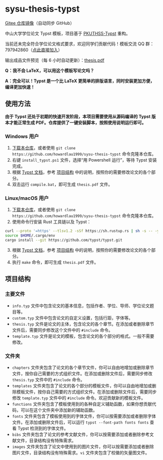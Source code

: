 # sysu-thesis-typst

[Gitee 仓库镜像](https://gitee.com/howardlau/sysu-thesis-typst)（自动同步 GitHub）

中山大学学位论文 Typst 模板，项目基于 [PKUTHSS-Typst](https://github.com/lucifer1004/pkuthss-typst) 重构。

当前还未完全符合学位论文格式要求，欢迎同学们贡献代码！模板交流 QQ 群：797942860（[点此直接加入](https://jq.qq.com/?_wv=1027&k=m58va1kd)）

输出成品文件预览（每 6 小时自动更新）：[thesis.pdf](https://liuhaohua.com/sysu-thesis-typst/thesis.pdf)

**Q：我不会 LaTeX，可以用这个模板写论文吗？**

**A：完全可以！Typst 是一个比 LaTeX 更简单的排版语言，同时安装更加方便，编译更加快速！**

## 使用方法

**由于 Typst 还处于初期的快速开发阶段，本项目需要使用从源码编译的 Typst 版本才能正常生成 PDF。仓库提供了一键安装脚本，按照使用说明运行即可。**

### Windows 用户

1. [下载本仓库](https://gitee.com/howardlau/sysu-thesis-typst/repository/archive/master.zip)，或者使用 `git clone https://github.com/howardlau1999/sysu-thesis-typst` 命令克隆本仓库。
2. 右键 `install_typst.ps1` 文件，选择“用 Powershell 运行”，等待 Typst 安装完成。
3. 根据 [Typst 文档](https://typst.app/docs/)，参考 [项目结构](#项目结构) 中的说明，按照你的需要修改论文的各个部分。
4. 双击运行 `compile.bat`，即可生成 `thesis.pdf` 文件。

### Linux/macOS 用户

1. [下载本仓库](https://gitee.com/howardlau/sysu-thesis-typst/repository/archive/master.zip)，或者使用 `git clone https://github.com/howardlau1999/sysu-thesis-typst` 命令克隆本仓库。
2. 使用命令行安装 Rust 工具链以及 Typst：

```bash
curl --proto '=https' --tlsv1.2 -sSf https://sh.rustup.rs | sh -s -- -y
source $HOME/.cargo/env
cargo install --git https://github.com/typst/typst.git
```

3. 根据 [Typst 文档](https://typst.app/docs/)，参考 [项目结构](#项目结构) 中的说明，按照你的需要修改论文的各个部分。
4. 执行 `make` 命令，即可生成 `thesis.pdf` 文件。

## 项目结构

### 主要文件

- `info.typ` 文件中包含论文的基本信息，包括作者、学位、导师、学位论文题目等。
- `custom.typ` 文件中包含论文的自定义设置，包括行距，字体等。
- `thesis.typ` 文件是论文的主体，包含论文的各个章节。在添加或者删除章节文件后，需要同步修改这个文件中的 `#include` 命令。
- `template.typ` 文件是论文的模板，包含论文的各个部分的格式。一般不需要修改。

### 文件夹

- `chapters` 文件夹包含了论文的各个章节文件，你可以自由地增加或删除章节文件，按你自己需要的方式组织文件。在添加或删除文件后，需要同步修改 `thesis.typ` 文件中的 `#include` 命令。
- `templates` 文件夹包含了论文的各个部分的模板文件，你可以自由地增加或删除模板文件，按你自己需要的方式组织文件。在添加或删除文件后，需要同步修改 `template.typ` 文件中的 `#include` 命令。欢迎贡献新的模板文件。
- `functions` 文件夹包含了模板使用到的各种自定义辅助函数，如果你想贡献代码，可以在这个文件夹中添加新的辅助函数。
- `fonts` 文件夹包含了模板使用到的字体文件，你可以按需要添加或者删除字体文件。在添加或删除文件后，可以运行 `typst --font-path fonts fonts` 查看 Typst 检测到的字体文件。
- `bibs` 文件夹包含了论文的参考文献文件，你可以按需要添加或者删除参考文献文件，目录结构没有特殊需求。
- `images` 文件夹包含了论文中使用到的图片文件，你可以按需要添加或者删除图片文件，目录结构没有特殊需求。`vi` 文件夹包含了校徽的矢量图文件。